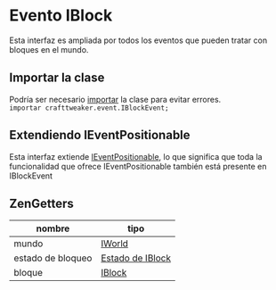 # Evento IBlock

Esta interfaz es ampliada por todos los eventos que pueden tratar con bloques en el mundo.

## Importar la clase

Podría ser necesario [importar](/AdvancedFunctions/Import/) la clase para evitar errores.  
`importar crafttweaker.event.IBlockEvent;`

## Extendiendo IEventPositionable

Esta interfaz extiende [IEventPositionable](/Vanilla/Events/Events/IEventPositionable/), lo que significa que toda la funcionalidad que ofrece IEventPositionable también está presente en IBlockEvent

## ZenGetters

| nombre            | tipo                                             |
| ----------------- | ------------------------------------------------ |
| mundo             | [IWorld](/Vanilla/World/IWorld/)                 |
| estado de bloqueo | [Estado de IBlock](/Vanilla/Blocks/IBlockState/) |
| bloque            | [IBlock](/Vanilla/Blocks/IBlock/)                |